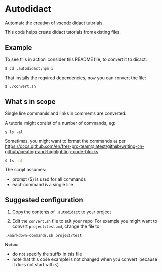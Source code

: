 # Autodidact

Automate the creation of vscode didact tutorials.

This code helps create didact tutorials from existing files.


## Example

To see this in action, consider this README file, to convert it to didact:

```
$ cd .autodidact;npm i
```
That installs the required dependencies, now you can convert the file:

```
$ ./convert.sh
```

## What's in scope

Single line commands and links in comments are converted.

<!--- [Click here to see a commented didact link](didact://?commandId=workbench.action.showCommands) --->

A tutorial might consist of a number of commands, eg:

```
$ ls -al
```

Sometimes, you might want to format the commands as per https://docs.github.com/en/free-pro-team@latest/github/writing-on-github/creating-and-highlighting-code-blocks

```bash
$ ls -al
```

The script assumes:

* prompt ($) is used for all commands
* each command is a single line

## Suggested configuration

1. Copy the contents of `.autodidact` to your project

2. Edit the `convert.sh` file to suit your repo. 
For example you might want to convert `project/test.md`, change the file to:

```
./markdown-commands.sh project/test
```

Notes:

* do not specify the suffix in this file
* note that this code example is not changed when you convert (because it does not start with `$`)


